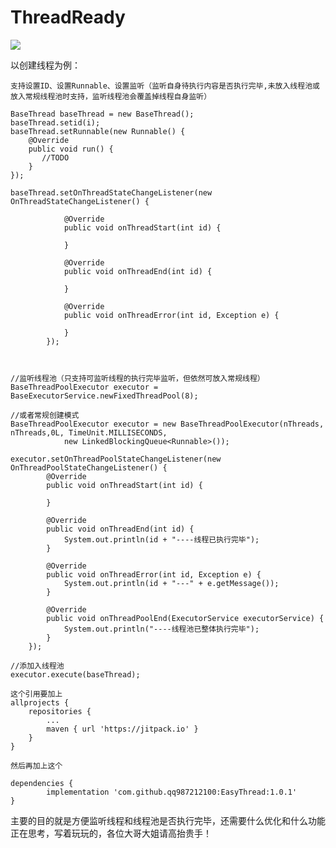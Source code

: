 # ThreadReady

[![](https://jitpack.io/v/qq987212100/EasyThread.svg)](https://jitpack.io/#qq987212100/EasyThread)

以创建线程为例：


	支持设置ID、设置Runnable、设置监听（监听自身待执行内容是否执行完毕,未放入线程池或放入常规线程池时支持，监听线程池会覆盖掉线程自身监听）

	BaseThread baseThread = new BaseThread();
	baseThread.setid(i);
	baseThread.setRunnable(new Runnable() {
		@Override
		public void run() {
		   //TODO
		}
	});

	baseThread.setOnThreadStateChangeListener(new OnThreadStateChangeListener() {

                @Override
                public void onThreadStart(int id) {
                    
                }

                @Override
                public void onThreadEnd(int id) {

                }

                @Override
                public void onThreadError(int id, Exception e) {

                }
            });

	

	//监听线程池（只支持可监听线程的执行完毕监听，但依然可放入常规线程）
	BaseThreadPoolExecutor executor = BaseExecutorService.newFixedThreadPool(8);
	
	//或者常规创建模式
	BaseThreadPoolExecutor executor = new BaseThreadPoolExecutor(nThreads, nThreads,0L, TimeUnit.MILLISECONDS,
                new LinkedBlockingQueue<Runnable>());

	executor.setOnThreadPoolStateChangeListener(new OnThreadPoolStateChangeListener() {
            @Override
            public void onThreadStart(int id) {

            }

            @Override
            public void onThreadEnd(int id) {
                System.out.println(id + "----线程已执行完毕");
            }

            @Override
            public void onThreadError(int id, Exception e) {
                System.out.println(id + "---" + e.getMessage());
            }

            @Override
            public void onThreadPoolEnd(ExecutorService executorService) {
                System.out.println("----线程池已整体执行完毕");
            }
        });

	//添加入线程池 
	executor.execute(baseThread);

	这个引用要加上
	allprojects {
		repositories {
			...
			maven { url 'https://jitpack.io' }
		}
	}
	
	然后再加上这个
	
	dependencies {
	        implementation 'com.github.qq987212100:EasyThread:1.0.1'
	}
	
	

主要的目的就是方便监听线程和线程池是否执行完毕，还需要什么优化和什么功能正在思考，写着玩玩的，各位大哥大姐请高抬贵手！

